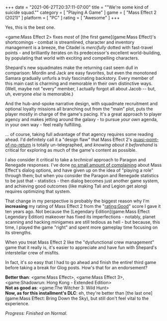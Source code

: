+++
date = "2021-06-27T20:37:11-07:00"
title = "\"We're some kind of suicide squad.\""
category = [ "Playing A Game" ]
game = [ "Mass Effect 2 (2021)" ]
platform = [ "PC" ]
rating = [ "Awesome" ]
+++

Yes, this is the best one.

<game:Mass Effect 2> fixes <i>most</i> of [the first game](game:Mass Effect)'s shortcomings - combat is streamlined, character and inventory management is a breeze, the Citadel is <i>mercifully</i> dotted with fast-travel points - and brilliantly iterates on its predecessor's excellent world-building, by populating that world with exciting and compelling characters.

Shepard's new squadmates make the returning cast seem dull in comparison: Mordin and Jack are easy favorites, but even the monotoned Samara gradually unfurls a truly fascinating backstory.  Every member of this main cast is charming and memorable in their own distinctive ways.  (Well, maybe not "every" member, I actually forgot all about Jacob -- but, uh, everyone <i>else</i> is memorable.)

And the hub-and-spoke narrative design, with squadmate recruitment and optional loyalty missions all branching out from the "main" plot, puts the player mostly in charge of the game's pacing.  It's a great approach to player agency and makes jetting around the galaxy - to pursue <i>your own</i> agenda, in your own way - feel really fulfilling.

... of course, taking full advantage of that agency requires some reading ahead.  I'd definitely call it a "design flaw" that Mass Effect 2's <a href="https://masseffect.fandom.com/wiki/Reaper_IFF#Acquisition">quasi-point-of-no-return</a> is totally un-telegraphed, and <i>knowing about it beforehand</i> is critical for exploring as much of the game's content as possible.

I also consider it critical to take a <i>technical</i> approach to Paragon and Renegade responses.  I've done [no small amount of complaining]($SiteBaseURL$2010/04/21/mass-effect-2-4/) about Mass Effect's dialog options, and have given up on the idea of "playing a role" through them; but when you consider the Paragon and Renegade statistics to be just that - statistics - then dialog becomes just another game system, and achieving good outcomes (like making Tali and Legion get along) requires optimizing that system.

That change in my perspective is probably the biggest reason why I'm <b>increasing</b> my rating of Mass Effect 2 from the "<rating:Good>" score I gave it ten years ago.  Not because the [Legendary Edition](game:Mass Effect Legendary Edition) makeover has fixed its imperfections - notably, planet scanning and hacking minigames are still tedious as hell - but because, this time, I played the game "right" and spent more gameplay time focusing on its strengths.

When you treat Mass Effect 2 like the "dysfunctional crew management" game that it really is, it's easier to appreciate and have fun with Shepard's interstellar crew of misfits.

In fact, it's <i>so</i> easy that I had to go ahead and finish the entire! third game before taking a break for Glog posts.  How's that for an endorsement?

<b>Better than</b>: <game:Mass Effect>, <game:Mass Effect 3>, <game:Shadowrun: Hong Kong - Extended Edition>  
<b>Not as good as</b>: <game:The Witcher 3: Wild Hunt>  
<b>Now, as for this installment's DLC</b>: eh, they're better than [the last one](game:Mass Effect: Bring Down the Sky), but still don't feel vital to the experience.

<i>Progress: Finished on Normal.</i>
